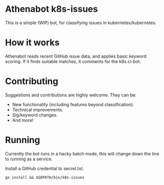 # Athenabot k8s-issues

This is a simple (WIP) bot, for classifying issues in kubernetes/kubernetes.

# How it works

Athenabot reads recent GitHub issue data, and applies basic keyword scoring. If it finds suitable matches, it comments for the k8s ci-bot.

# Contributing

Suggestions and contributions are highly welcome. They can be:

* New functionality (including features beyond classification).
* Technical improvements.
* Sig/keyword changes.
* And more!

# Running

Currently the bot runs in a hacky batch mode, this will change down the line to running as a service.

Install a GitHub credential to secret.txt.

`go install && $GOPATH/bin/k8s-issues`
